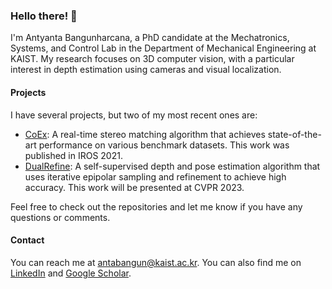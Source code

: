 ### Hello there! 👋

I'm Antyanta Bangunharcana, a PhD candidate at the Mechatronics, Systems, and Control Lab in the Department of Mechanical Engineering at KAIST. My research focuses on 3D computer vision, with a particular interest in depth estimation using cameras and visual localization.

#### Projects

I have several projects, but two of my most recent ones are:

- [CoEx](https://github.com/antabangun/coex): A real-time stereo matching algorithm that achieves state-of-the-art performance on various benchmark datasets. This work was published in IROS 2021.
- [DualRefine](https://github.com/antabangun/DualRefine): A self-supervised depth and pose estimation algorithm that uses iterative epipolar sampling and refinement to achieve high accuracy. This work will be presented at CVPR 2023.

Feel free to check out the repositories and let me know if you have any questions or comments.

#### Contact

You can reach me at [antabangun@kaist.ac.kr](mailto:antabangun@kaist.ac.kr). You can also find me on [LinkedIn](https://www.linkedin.com/in/antyanta-bangunharcana-60980216a/) and [Google Scholar](https://scholar.google.com/citations?user=WUQXsgUAAAAJ&hl=en).

<!--
**antabangun/antabangun** is a ✨ _special_ ✨ repository because its `README.md` (this file) appears on your GitHub profile.

Here are some ideas to get you started:

- 🔭 I’m currently working on ...
- 🌱 I’m currently learning ...
- 👯 I’m looking to collaborate on ...
- 🤔 I’m looking for help with ...
- 💬 Ask me about ...
- 📫 How to reach me: ...
- 😄 Pronouns: ...
- ⚡ Fun fact: ...
-->
